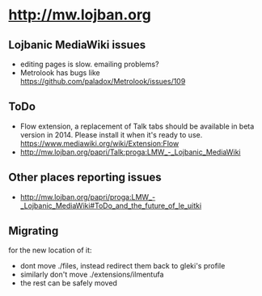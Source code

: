 http://mw.lojban.org
===

## Lojbanic MediaWiki issues
* editing pages is slow. emailing problems?
* Metrolook has bugs like https://github.com/paladox/Metrolook/issues/109


## ToDo
* Flow extension, a replacement of Talk tabs should be available in beta version in 2014. Please install it when it's ready to use. https://www.mediawiki.org/wiki/Extension:Flow
* http://mw.lojban.org/papri/Talk:proga:LMW_-_Lojbanic_MediaWiki
## Other places reporting issues
* http://mw.lojban.org/papri/proga:LMW_-_Lojbanic_MediaWiki#ToDo_and_the_future_of_le_uitki

## Migrating

for the new location of it:

* dont move ./files, instead redirect them back to gleki's profile
* similarly don't move ./extensions/ilmentufa
* the rest can be safely moved

